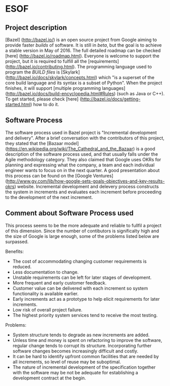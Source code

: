 # ESOF #


## Project description ##

[Bazel] (http://bazel.io/) is an open source project from Google aiming to provide faster _builds_ of software. It is still in _beta_, but the goal is to achieve a stable version in May of 2016. The full detailed roadmap can be checked [here] (http://bazel.io/roadmap.html).
Everyone is welcome to support the project, but it is required to fulfill all the [requirements] (http://bazel.io/contributing.html). The programming language used to program the _BUILD files_ is [Skylark] (http://bazel.io/docs/skylark/concepts.html) which "is a superset of the core build language and its syntax is a subset of Python". When the project finishes, it will support [multiple programming languages] (http://bazel.io/docs/build-encyclopedia.html#Rules) (such as Java or C++). To get started, please check [here] (http://bazel.io/docs/getting-started.html) how to do it.

## Software Process ##

The software process used in Bazel project is "Incremental development and delivery". After a brief conversation with the contributors of this project, they stated that the [Bazaar model] (https://en.wikipedia.org/wiki/The_Cathedral_and_the_Bazaar) is a good description of the software process used, and that usually falls under the Agile methodology category. They also claimed that Google uses OKRs for planning and expressing what the company, a team and each individual engineer wants to focus on in the next quarter. A good presentation about this process can be found on the [Google Ventures] (http://www.gv.com/lib/how-google-sets-goals-objectives-and-key-results-okrs) website.
Incremental development and delevery process constructs the system in increments and evaluates each increment before proceeding to the development of the next increment.

## Comment about Software Process used ##

This process seems to be the more adequate and reliable to fullfil a project of this dimension. Since the number of contibutors is significalty high and the size of Google is large enough, some of the problems listed below are surpassed. 

Benefits:
* The cost of accommodating changing customer requirements is reduced.
* Less documentation to change.
* Unstable requirements can be left for later stages of development.
* More frequent and early customer feedback.
* Customer value can be delivered with each increment so system functionality is available earlier.
* Early increments act as a prototype to help elicit requirements for later increments.
* Low risk of overall project failure.
* The highest priority system services tend to receive the most testing.

Problems:
* System structure tends to degrade as new increments are added.
* Unless time and money is spent on refactoring to improve the software, regular change tends to corrupt its structure. Incorporating
further software changes becomes increasingly difficult and costly.
* It can be hard to identify upfront common facilities that are needed by all increments, so level of reuse may be suboptimal.
* The nature of incremental development of the specification together with the software may be not be adequate for establishing a development contract at the begin.

